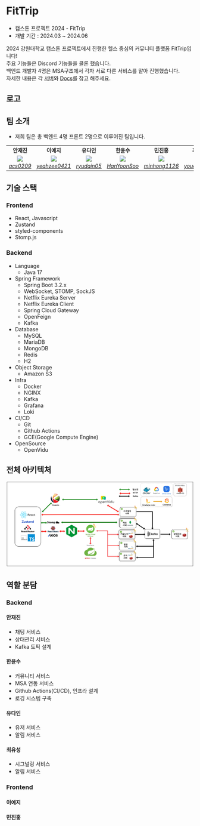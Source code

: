 # FitTrip

- 캡스톤 프로젝트 2024 - FitTrip
- 개발 기간 : 2024.03 ~ 2024.06

2024 강원대학교 캡스톤 프로젝트에서 진행한 헬스 중심의 커뮤니티 플랫폼 FitTrip입니다!<br>
주요 기능들은 Discord 기능들을 클론 했습니다.<br>
백엔드 개발자 4명은 MSA구조에서 각자 서로 다른 서비스를 맡아 진행했습니다.<br>
자세한 내용은 각 [서버](#역활-분담)와 [Docs](./docs/)를 참고 해주세요.

## 로고


## 팀 소개

- 저희 팀은 총 백엔드 4명 프론트 2명으로 이루어진 팀입니다.

<table align="center">
    <tr align="center">
        <td><B>안재진<B></td>
        <td><B>이예지<B></td>
        <td><B>유다인<B></td>
        <td><B>한윤수<B></td>
        <td><B>민진홍<B></td>
        <td><B>최유성<B></td>
    </tr>
    <tr align="center">
        <td>
            <img src="https://github.com/acs0209.png" style="max-width: 100px">
            <br>
            <a href="https://github.com/acs0209"><I>acs0209</I></a>
        </td>
        <td>
            <img src="https://github.com/yeahzee0421.png" style="max-width: 100px">
            <br>
            <a href="https://github.com/yeahzee0421"><I>yeahzee0421</I></a>
        </td>
        <td>
            <img src="https://github.com/ryudain05.png" style="max-width: 100px">
            <br>
            <a href="https://github.com/ryudain05"><I>ryudain05</I></a>
        </td>
        <td>
            <img src="https://github.com/HanYoonSoo.png" style="max-width: 100px">
            <br>
            <a href="https://github.com/HanYoonSoo"><I>HanYoonSoo</I></a>
        </td>
        <td>
          <img src="https://github.com/minhong1126.png" style="max-width: 100px">
            <br>
            <a href=https://github.com/minhong1126"><I>minhong1126</I></a>
        </td>
        <td>
            <img src="https://github.com/youcastle03.png" style="max-width: 100px">
            <br>
            <a href="https://github.com/youcastle03"><I>youcastle03</I></a>
        </td>
    </tr>
</table>

## 기술 스택

### Frontend

- React, Javascript
- Zustand
- styled-components
- Stomp.js

### Backend

- Language
  - Java 17
- Spring Framework
  - Spring Boot 3.2.x 
  - WebSocket, STOMP, SockJS
  - Netflix Eureka Server
  - Netflix Eureka Client
  - Spring Cloud Gateway
  - OpenFeign
  - Kafka
- Database
  - MySQL
  - MariaDB
  - MongoDB
  - Redis
  - H2
- Object Storage
  - Amazon S3 
- Infra
  - Docker
  - NGINX
  - Kafka
  - Grafana
  - Loki
- CI/CD
  - Git
  - Github Actions
  - GCE(Google Compute Engine)
- OpenSource
  - OpenVidu 

## 전체 아키텍처

![image](./resources/FitTrip아키텍처.png)

## 역할 분담
### Backend
#### 안재진

- 채팅 서비스
- 상태관리 서비스
- Kafka 토픽 설계

#### 한윤수

- 커뮤니티 서비스
- MSA 연동 서비스
- Github Actions(CI/CD), 인프라 설계
- 로깅 시스템 구축

#### 유다인

- 유저 서비스
- 알림 서비스

#### 최유성

- 시그널링 서비스
- 알림 서비스

### Frontend

#### 이예지

#### 민진홍
